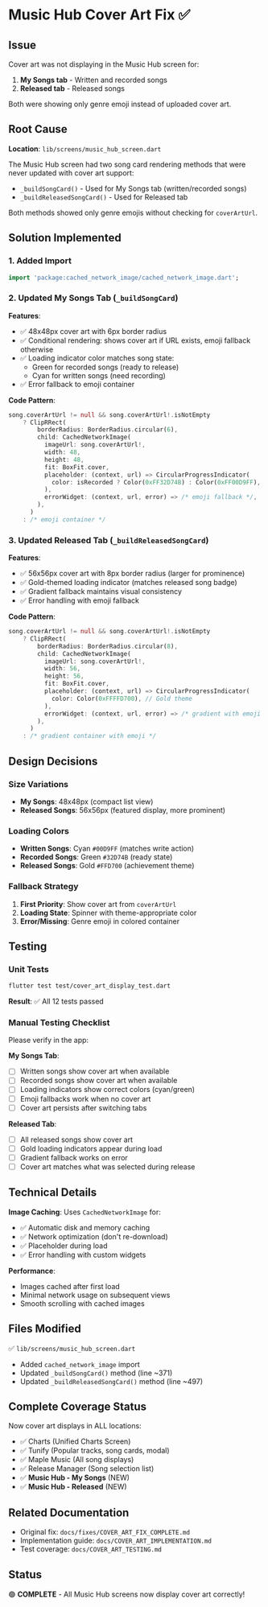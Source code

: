 # Music Hub Cover Art Fix ✅

## Issue
Cover art was not displaying in the Music Hub screen for:
1. **My Songs tab** - Written and recorded songs
2. **Released tab** - Released songs

Both were showing only genre emoji instead of uploaded cover art.

## Root Cause
**Location**: `lib/screens/music_hub_screen.dart`

The Music Hub screen had two song card rendering methods that were never updated with cover art support:
- `_buildSongCard()` - Used for My Songs tab (written/recorded songs)
- `_buildReleasedSongCard()` - Used for Released tab

Both methods showed only genre emojis without checking for `coverArtUrl`.

## Solution Implemented

### 1. Added Import
```dart
import 'package:cached_network_image/cached_network_image.dart';
```

### 2. Updated My Songs Tab (`_buildSongCard`)
**Features**:
- ✅ 48x48px cover art with 6px border radius
- ✅ Conditional rendering: shows cover art if URL exists, emoji fallback otherwise
- ✅ Loading indicator color matches song state:
  - Green for recorded songs (ready to release)
  - Cyan for written songs (need recording)
- ✅ Error fallback to emoji container

**Code Pattern**:
```dart
song.coverArtUrl != null && song.coverArtUrl!.isNotEmpty
    ? ClipRRect(
        borderRadius: BorderRadius.circular(6),
        child: CachedNetworkImage(
          imageUrl: song.coverArtUrl!,
          width: 48,
          height: 48,
          fit: BoxFit.cover,
          placeholder: (context, url) => CircularProgressIndicator(
            color: isRecorded ? Color(0xFF32D74B) : Color(0xFF00D9FF),
          ),
          errorWidget: (context, url, error) => /* emoji fallback */,
        ),
      )
    : /* emoji container */
```

### 3. Updated Released Tab (`_buildReleasedSongCard`)
**Features**:
- ✅ 56x56px cover art with 8px border radius (larger for prominence)
- ✅ Gold-themed loading indicator (matches released song badge)
- ✅ Gradient fallback maintains visual consistency
- ✅ Error handling with emoji fallback

**Code Pattern**:
```dart
song.coverArtUrl != null && song.coverArtUrl!.isNotEmpty
    ? ClipRRect(
        borderRadius: BorderRadius.circular(8),
        child: CachedNetworkImage(
          imageUrl: song.coverArtUrl!,
          width: 56,
          height: 56,
          fit: BoxFit.cover,
          placeholder: (context, url) => CircularProgressIndicator(
            color: Color(0xFFFFD700), // Gold theme
          ),
          errorWidget: (context, url, error) => /* gradient with emoji */,
        ),
      )
    : /* gradient container with emoji */
```

## Design Decisions

### Size Variations
- **My Songs**: 48x48px (compact list view)
- **Released Songs**: 56x56px (featured display, more prominent)

### Loading Colors
- **Written Songs**: Cyan `#00D9FF` (matches write action)
- **Recorded Songs**: Green `#32D74B` (ready state)
- **Released Songs**: Gold `#FFD700` (achievement theme)

### Fallback Strategy
1. **First Priority**: Show cover art from `coverArtUrl`
2. **Loading State**: Spinner with theme-appropriate color
3. **Error/Missing**: Genre emoji in colored container

## Testing

### Unit Tests
```bash
flutter test test/cover_art_display_test.dart
```
**Result**: ✅ All 12 tests passed

### Manual Testing Checklist
Please verify in the app:

**My Songs Tab**:
- [ ] Written songs show cover art when available
- [ ] Recorded songs show cover art when available
- [ ] Loading indicators show correct colors (cyan/green)
- [ ] Emoji fallbacks work when no cover art
- [ ] Cover art persists after switching tabs

**Released Tab**:
- [ ] All released songs show cover art
- [ ] Gold loading indicators appear during load
- [ ] Gradient fallback works on error
- [ ] Cover art matches what was selected during release

## Technical Details

**Image Caching**: Uses `CachedNetworkImage` for:
- ✅ Automatic disk and memory caching
- ✅ Network optimization (don't re-download)
- ✅ Placeholder during load
- ✅ Error handling with custom widgets

**Performance**: 
- Images cached after first load
- Minimal network usage on subsequent views
- Smooth scrolling with cached images

## Files Modified
✅ `lib/screens/music_hub_screen.dart`
- Added `cached_network_image` import
- Updated `_buildSongCard()` method (line ~371)
- Updated `_buildReleasedSongCard()` method (line ~497)

## Complete Coverage Status

Now cover art displays in ALL locations:
- ✅ Charts (Unified Charts Screen)
- ✅ Tunify (Popular tracks, song cards, modal)
- ✅ Maple Music (All song displays)
- ✅ Release Manager (Song selection list)
- ✅ **Music Hub - My Songs** (NEW)
- ✅ **Music Hub - Released** (NEW)

## Related Documentation
- Original fix: `docs/fixes/COVER_ART_FIX_COMPLETE.md`
- Implementation guide: `docs/COVER_ART_IMPLEMENTATION.md`
- Test coverage: `docs/COVER_ART_TESTING.md`

## Status
🟢 **COMPLETE** - All Music Hub screens now display cover art correctly!
